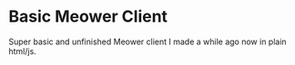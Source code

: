 # Basic Meower Client

Super basic and unfinished Meower client I made a while ago now in plain html/js.